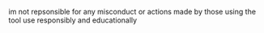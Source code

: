 im not repsonsible for any misconduct or actions made by those using the tool
use responsibly and educationally
